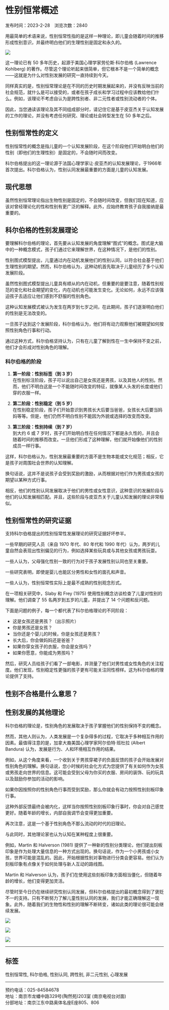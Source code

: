 # 性别恒常概述

发布时间：2023-2-28　浏览次数：2840

用最简单的术语来说，性别恒常性指的是这样一种理论，即儿童会随着时间的推移形成性别意识，并最终明白他们的生理性别是固定和永久的。

![](/uploadfile/20230310152658190.jpg)

这一理论已有 50 多年历史，起源于美国心理学家劳伦斯·科尔伯格 (Lawrence Kohlberg) 的著作。尽管这个理论听起来很简单，但它根本不是一个简单的概念——这就是为什么对性别发展的研究一直持续到今天。

同样真实的是，性别恒常理论是在不同的历史时期发展起来的，并没有反映当前的社会规范，就什么是可以接受的，或者在孩子成长和学习过程中应该教给他们什么。例如，该理论不考虑自认为是跨性别者、非二元性者或性别流动者的个体。

因此，当您通读该理论及其不同组成部分时，请记住它是基于皮亚杰关于认知发展的工作的理论，并没有考虑任何研究、理论或社会转型发生在 50 多年之后。

## 性别恒常性的定义

性别恒常性的概念是指儿童的一个认知发展阶段，在这个阶段他们开始明白他们的性别（即他们的生理性别）是固定的，不会随时间而改变。

科尔伯格提出的这一理论源于法国心理学家让·皮亚杰的认知发展理论，于1966年首次提出。科尔伯格认为，性别认同发展最重要的方面是儿童的认知发展。

## 现代思想

虽然性别恒常理论指出生物性别是固定的，不会随时间改变，但我们现在知道，应该对曾经理论化的性和性别有更广泛的解释。此外，应始终教育孩子自我接纳是最重要的。

## 科尔伯格的性别发展理论

要理解科尔伯格的理论，首先要从认知发展的角度理解“图式”的概念。图式是大脑中的一种概念模式，孩子们通过它来理解世界，在这种情况下，是他们的性别。

性别图式模型提出，儿童通过内在动机发展他们的性别认同，以符合社会基于他们生理性别的期望。然而，科尔伯格认为，这种动机首先取决于儿童经历了多个认知发展阶段。

虽然性别图式模型提出儿童具有顺从的内在动机，但重要的是要注意，随着性别规范的变化和社会期望的变化，内在动机也可能发生变化。无论如何，永远不应该强迫孩子去适应让他们感到不舒服的性别角色。

这种认知发展模式被认为发生在两岁到七岁之间，在此期间，孩子们逐渐明白他们的性别是无法改变的。

一旦孩子达到这个发展阶段，科尔伯格认为，他们将有动力观察他们被期望如何按照性别角色行事和行动。

通过这种方式，科尔伯格坚持认为，只有在儿童了解到性在一生中保持不变之前，他们才会形成对性别角色的理解。

### 科尔伯格的阶段

1. **第一阶段：性别标签（到 3 岁）**  
    在性别标注阶段，孩子可以说出自己是女孩还是男孩，以及其他人的性别。然而，他们不明白这是一个不能随时间改变的特征，就像某人头发的长度或他们穿的衣服一样。

2. **第二阶段：性别稳定（到 5 岁）**  
    在性别稳定阶段，孩子们开始意识到男孩长大后要当爸爸，女孩长大后要当妈妈等等。但是，他们仍然不明白性别不能因为外貌或选择的改变而改变。

3. **第三阶段：性别持续（到 7 岁）**  
    到大约 6 或 7 岁时，孩子们开始明白性在任何情况下都是永久性的，并且会随着时间的推移而改变。一旦他们形成了这种理解，他们就开始像他们的性别成员一样行事。

这样，科尔伯格认为，性别发展最重要的方面不是生物本能或文化规范；相反，它是孩子对周围社会世界的认知理解。

换句话说，这并不是说孩子会受到奖励的激励，从而根据对他们作为男孩或女孩的期望以某种方式行事。

相反，他们的性别认同发展取决于他们的男性或女性意识，这种意识的发展阶段与他们的认知发展相匹配。并且，这些阶段与皮亚杰关于儿童认知发展的理论非常相似。

## 性别恒常性的研究证据

支持科尔伯格提出的性别恒常性发展理论的研究证据好坏参半。

一些早期的研究人员（来自 1970 年代、80 年代和 1990 年代）认为，两岁的儿童自然会表现出性别偏见的行为，例如选择某些玩具或与其他女孩或男孩玩耍。

一些人认为，父母强化性别一致的行为对于孩子发展性别认同也至关重要。

一些研究表明，即使是婴儿也能区分男性和女性的面孔和声音。

一些人认为，性别恒常性实际上是最不成熟的性别观念形式。

在一项相关研究中，Slaby 和 Frey (1975) 使用性别概念访谈检查了儿童对性别的理解。他们调查了 55 名两岁到五岁的儿童，并提出了 14 个问题和反问题。

下面是问题的例子，每一个都代表了科尔伯格理论的不同阶段：

- 这是女孩还是男孩？（出示照片）
- 你是男孩还是女孩？
- 当你还是个婴儿的时候，你是女孩还是男孩？
- 长大后，你会做妈妈还是爸爸？
- 如果你穿女孩子的衣服，你会是女孩吗？
- 如果你愿意，你能成为男孩吗？

然后，研究人员给孩子们看了一部电影，并测量了他们对男性或女性角色的关注程度。他们发现，性别稳定性更强的孩子更有可能关注同性榜样。这为科尔伯格的理论提供了支持。

## 性别不合格是什么意思？

## 性别发展的其他理论

科尔伯格的理论是，性别角色的发展取决于孩子掌握他们的性别保持不变的概念。

然而，其他人则认为，人类发展是一个复杂得多的过程，它取决于多种相互作用的因素。最值得注意的是，加拿大裔美国心理学家阿尔伯特·班杜拉 (Albert Bandura) 认为，发展是行为、人和环境相互作用的结果。

例如，从这个角度来看，一个收到关于男孩穿裙子的负面反馈的孩子会开始发展对性别角色的理解。换句话说，您小时候的社会化方式为您提供了有关如何作为女孩或男孩走向世界的信息。这可能会受到父母为你买的衣服、房间的装饰、玩的玩具以及鼓励你参加的活动的影响。

如果你因按照你的性别角色行事而受到奖励，那么你就会有动力按照性别刻板印象行事。

这种外部反馈最终会被内化，这样当你按照性别刻板印象行事时，你会对自己感觉更好。随着年龄的增长，内部自我调节会变得更加重要。

再次注意，这是一个基于性别角色不那么流动的时代的旧理论。

与此同时，其他理论家也认为认知在某种程度上很重要。

例如，Martin 和 Halverson (1981) 提供了一种新的性别分类理论，他们提出刻板印象是作为处理大量信息的一种方式出现的。换句话说，作为一个小男孩或小女孩，世界可能是混乱的。因此，开始根据性别对事物进行分类会更容易。他们认为刻板印象有点像关于如何处理与新人互动的路线图。

Martin 和 Halverson 认为，孩子们在使用这些刻板印象方面相当僵化，但随着年龄的增长，他们变得更加灵活。

尽管时至今日仍在继续研究性别认同发展，但科尔伯格提出的最初概念得到了褒贬不一的支持。只有不断努力了解儿童性别认同的发展，我们才能正确理解这一现象。此外，随着我们的生物性和性别的理解不断转变，诸如此类的理论很可能会继续发展。

![](/images/zfbz.jpg)

![](/images/xlzxyy.jpg)

![](/images/ewm2.jpg)

---

## 标签

性别恒常性, 科尔伯格, 性别认同, 跨性别, 非二元性别, 心理发展

---

预约电话：025-84584678  
地址：南京市龙蟠中路329号(陶然苑)203室 (南京电视台对面)  
分部地址：南京江东中路奥体名座E座805、806